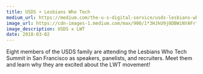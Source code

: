 ```yaml
---
title: USDS + Lesbians Who Tech
medium_url: https://medium.com/the-u-s-digital-service/usds-lesbians-who-tech-c029392a8c93
image_url: https://cdn-images-1.medium.com/max/900/1*3HJkU9j0DBWiNYAFrfC6Ag.png
image_description: USDS x LWT
date: 2018-03-02
---
```


Eight members of the USDS family are attending the Lesbians Who Tech Summit in San Francisco as speakers, panelists, and recruiters. Meet them and learn why they are excited about the LWT movement!
